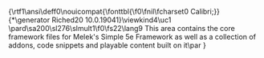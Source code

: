 {\rtf1\ansi\deff0\nouicompat{\fonttbl{\f0\fnil\fcharset0 Calibri;}}
{\*\generator Riched20 10.0.19041}\viewkind4\uc1 
\pard\sa200\sl276\slmult1\f0\fs22\lang9 This area contains the core framework files for Melek's Simple 5e Framework as well as a collection of addons, code snippets and playable content built on it\par
}
 